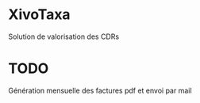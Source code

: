# XivoTaxa
Solution de valorisation des CDRs

# TODO
Génération mensuelle des factures pdf et envoi par mail
